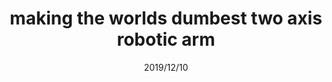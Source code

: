 ---
title: "making the worlds dumbest two axis robotic arm"
date: "2019/12/10"
excerpt: "How to handle precious memory in embeded systems and MCUs"
tags: "Embeded,C++"
show: true
---